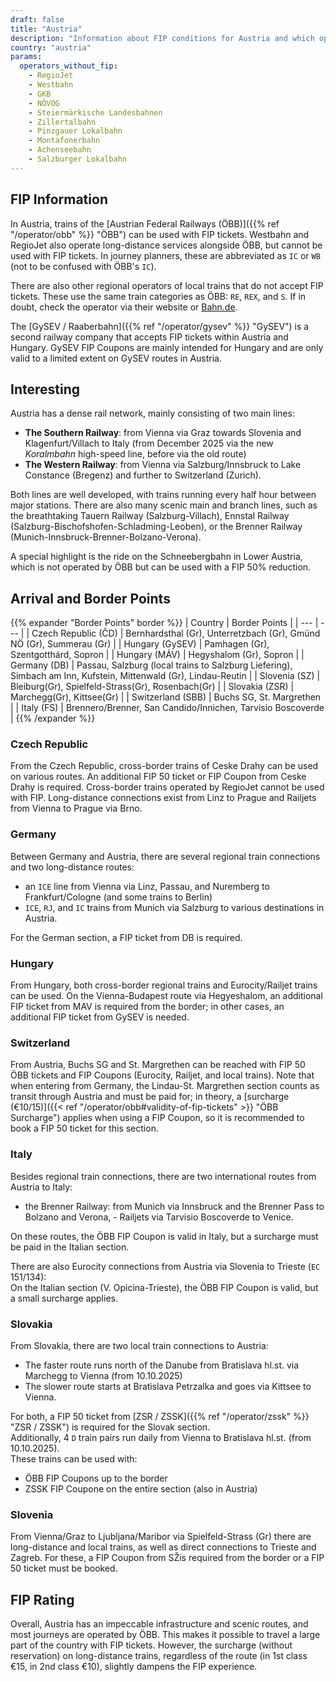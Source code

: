 ```yaml
---
draft: false
title: "Austria"
description: "Information about FIP conditions for Austria and which operators offer discounts."
country: "austria"
params:
  operators_without_fip:
    - RegioJet
    - Westbahn
    - GKB
    - NÖVOG
    - Steiermärkische Landesbahnen
    - Zillertalbahn
    - Pinzgauer Lokalbahn
    - Montafonerbahn
    - Achenseebahn
    - Salzburger Lokalbahn
---
```


## FIP Information

In Austria, trains of the [Austrian Federal Railways (ÖBB)]({{% ref "/operator/obb" %}} "ÖBB") can be used with FIP tickets. Westbahn and RegioJet also operate long-distance services alongside ÖBB, but cannot be used with FIP tickets. In journey planners, these are abbreviated as `IC` or `WB` (not to be confused with ÖBB's `IC`).

There are also other regional operators of local trains that do not accept FIP tickets. These use the same train categories as ÖBB: `RE`, `REX`, and `S`. If in doubt, check the operator via their website or [Bahn.de](https://int.bahn.de/en).

The [GySEV / Raaberbahn]({{% ref "/operator/gysev" %}} "GySEV") is a second railway company that accepts FIP tickets within Austria and Hungary. GySEV FIP Coupons are mainly intended for Hungary and are only valid to a limited extent on GySEV routes in Austria.

## Interesting

Austria has a dense rail network, mainly consisting of two main lines:

- **The Southern Railway**: from Vienna via Graz towards Slovenia and Klagenfurt/Villach to Italy (from December 2025 via the new _Koralmbahn_ high-speed line, before via the old route)
- **The Western Railway**: from Vienna via Salzburg/Innsbruck to Lake Constance (Bregenz) and further to Switzerland (Zurich).

Both lines are well developed, with trains running every half hour between major stations. There are also many scenic main and branch lines, such as the breathtaking Tauern Railway (Salzburg-Villach), Ennstal Railway (Salzburg-Bischofshofen-Schladming-Leoben), or the Brenner Railway (Munich-Innsbruck-Brenner-Bolzano-Verona).

A special highlight is the ride on the Schneebergbahn in Lower Austria, which is not operated by ÖBB but can be used with a FIP 50% reduction.

## Arrival and Border Points

{{% expander "Border Points" border %}}
| Country | Border Points |
| --- | --- |
| Czech Republic (ČD) | Bernhardsthal (Gr), Unterretzbach (Gr), Gmünd NÖ (Gr), Summerau (Gr) |
| Hungary (GySEV) | Pamhagen (Gr), Szentgotthárd, Sopron |
| Hungary (MÁV) | Hegyshalom (Gr), Sopron |
| Germany (DB) | Passau, Salzburg (local trains to Salzburg Liefering), Simbach am Inn, Kufstein, Mittenwald (Gr), Lindau-Reutin |
| Slovenia (SZ) | Bleiburg(Gr), Spielfeld-Strass(Gr), Rosenbach(Gr) |
| Slovakia (ZSR) | Marchegg(Gr), Kittsee(Gr) |
| Switzerland (SBB) | Buchs SG, St. Margrethen |
| Italy (FS) | Brennero/Brenner, San Candido/Innichen, Tarvisio Boscoverde |
{{% /expander %}}

### Czech Republic

From the Czech Republic, cross-border trains of Ceske Drahy can be used on various routes. An additional FIP 50 ticket or FIP Coupon from Ceske Drahy is required. Cross-border trains operated by RegioJet cannot be used with FIP. Long-distance connections exist from Linz to Prague and Railjets from Vienna to Prague via Brno.

### Germany

Between Germany and Austria, there are several regional train connections and two long-distance routes:

- an `ICE` line from Vienna via Linz, Passau, and Nuremberg to Frankfurt/Cologne (and some trains to Berlin)
- `ICE`, `RJ`, and `IC` trains from Munich via Salzburg to various destinations in Austria.

For the German section, a FIP ticket from DB is required.

### Hungary

From Hungary, both cross-border regional trains and Eurocity/Railjet trains can be used. On the Vienna-Budapest route via Hegyeshalom, an additional FIP ticket from MAV is required from the border; in other cases, an additional FIP ticket from GySEV is needed.

### Switzerland

From Austria, Buchs SG and St. Margrethen can be reached with FIP 50 ÖBB tickets and FIP Coupons (Eurocity, Railjet, and local trains). Note that when entering from Germany, the Lindau-St. Margrethen section counts as transit through Austria and must be paid for; in theory, a [surcharge (€10/15)]({{< ref "/operator/obb#validity-of-fip-tickets" >}} "ÖBB Surcharge") applies when using a FIP Coupon, so it is recommended to book a FIP 50 ticket for this section.

### Italy

Besides regional train connections, there are two international routes from Austria to Italy:

- the Brenner Railway: from Munich via Innsbruck and the Brenner Pass to Bolzano and Verona, - Railjets via Tarvisio Boscoverde to Venice.

On these routes, the ÖBB FIP Coupon is valid in Italy, but a surcharge must be paid in the Italian section.

There are also Eurocity connections from Austria via Slovenia to Trieste (`EC` 151/134): \
On the Italian section (V. Opicina-Trieste), the ÖBB FIP Coupon is valid, but a small surcharge applies.

### Slovakia

From Slovakia, there are two local train connections to Austria:

- The faster route runs north of the Danube from Bratislava hl.st. via Marchegg to Vienna (from 10.10.2025)
- The slower route starts at Bratislava Petrzalka and goes via Kittsee to Vienna.

For both, a FIP 50 ticket from [ZSR / ZSSK]({{% ref "/operator/zssk" %}} "ZSR / ZSSK") is required for the Slovak section. \
Additionally, 4 `D` train pairs run daily from Vienna to Bratislava hl.st. (from 10.10.2025). \
These trains can be used with:
- ÖBB FIP Coupons up to the border
- ZSSK FIP Coupone on the entire section (also in Austria)

### Slovenia

From Vienna/Graz to Ljubljana/Maribor via Spielfeld-Strass (Gr) there are long-distance and local trains, as well as direct connections to Trieste and Zagreb. For these, a FIP Coupon from SŽis required from the border or a FIP 50 ticket must be booked.

## FIP Rating

Overall, Austria has an impeccable infrastructure and scenic routes, and most journeys are operated by ÖBB. This makes it possible to travel a large part of the country with FIP tickets. However, the surcharge (without reservation) on long-distance trains, regardless of the route (in 1st class €15, in 2nd class €10), slightly dampens the FIP experience.
